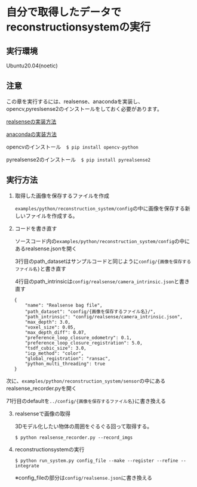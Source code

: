 # 自分で取得したデータでreconstructionsystemの実行

## 実行環境

   Ubuntu20.04(noetic)

## 注意

   この章を実行するには、realsense、anacondaを実装し、opencv,pyreslsense2のインストールをしておく必要があります。

   [realsenseの実装方法](https://github.com/tomson784/ros_practice/blob/main/src/realsense_ros/index.md)

   [anacondaの実装方法](https://www.pc-koubou.jp/magazine/38846)

   opencvのインストール　`$ pip install opencv-python`

   pyrealsense2のインストール　`$ pip install pyrealsense2`
## 実行方法

1. 取得した画像を保存するファイルを作成

   `examples/python/reconstruction_system/config`の中に画像を保存する新しいファイルを作成する。

2. コードを書き直す

   ソースコード内の`examples/python/reconstruction_system/config`の中にあるrealsense.jsonを開く

   3行目のpath_datasetはサンプルコードと同じように`config/{画像を保存するファイル名}`と書き直す

   4行目のpath_intrinsicは`config/realsense/camera_intrinsic.json`と書き直す

```
   {
       "name": "Realsense bag file",
       "path_dataset": "config/{画像を保存するファイル名}/",
       "path_intrinsic": "config/realsense/camera_intrinsic.json",
       "max_depth": 3.0,
       "voxel_size": 0.05,
       "max_depth_diff": 0.07,
       "preference_loop_closure_odometry": 0.1,
       "preference_loop_closure_registration": 5.0,
       "tsdf_cubic_size": 3.0,
       "icp_method": "color",
       "global_registration": "ransac",
       "python_multi_threading": true
   }
```
   次に、`examples/python/reconstruction_system/sensor`の中にあるrealsense_recorder.pyを開く

   71行目のdefaultを`../config/{画像を保存するファイル名}`に書き換える

3. realsenseで画像の取得　

   3Dモデル化したい物体の周囲をぐるぐる回って取得する。

   `$ python realsense_recorder.py --record_imgs`

4. reconstructionsystemの実行

   `$ python run_system.py config_file --make --register --refine --integrate`

   ※config_fileの部分は`config/realsense.json`に書き換える